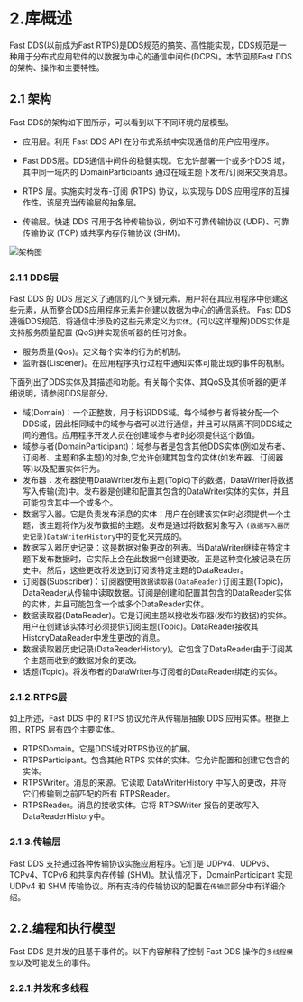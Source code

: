 # 2.库概述
Fast DDS(以前成为Fast RTPS)是DDS规范的搞笑、高性能实现，DDS规范是一种用于分布式应用软件的以数据为中心的通信中间件(DCPS)。本节回顾Fast DDS的架构、操作和主要特性。
## 2.1 架构
Fast DDS的架构如下图所示，可以看到以下不同环境的层模型。
- 应用层。利用 Fast DDS API 在分布式系统中实现通信的用户应用程序。

- Fast DDS层。DDS通信中间件的稳健实现。它允许部署一个或多个DDS 域，其中同一域内的 DomainParticipants 通过在域主题下发布/订阅来交换消息。

- RTPS 层。实施实时发布-订阅 (RTPS) 协议，以实现与 DDS 应用程序的互操作性。该层充当传输层的抽象层。

- 传输层。快速 DDS 可用于各种传输协议，例如不可靠传输协议 (UDP)、可靠传输协议 (TCP) 或共享内存传输协议 (SHM)。

![架构图](https://fast-dds.docs.eprosima.com/en/latest/_images/library_overview.svg "FastDDS层模型架构")

### 2.1.1 DDS层
Fast DDS 的 DDS 层定义了通信的几个关键元素。用户将在其应用程序中创建这些元素，从而整合DDS应用程序元素并创建以数据为中心的通信系统。 Fast DDS遵循DDS规范，将通信中涉及的这些元素定义为`实体`。(可以这样理解)DDS实体是支持服务质量配置 (QoS)并实现侦听器的任何对象。
- 服务质量(Qos)。定义每个实体的行为的机制。
- 监听器(Liscener)。在应用程序执行过程中通知实体可能出现的事件的机制。

下面列出了DDS实体及其描述和功能。有关每个实体、其QoS及其侦听器的更详细说明，请参阅DDS层部分。

- 域(Domain)：一个正整数，用于标识DDS域。每个域参与者将被分配一个DDS域，因此相同域中的域参与者可以进行通信，并且可以隔离不同DDS域之间的通信。应用程序开发人员在创建域参与者时必须提供这个数值。
- 域参与者(DomainParticipant)：域参与者是包含其他DDS实体(例如发布者、订阅者、主题和多主题)的对象,它允许创建其包含的实体(如发布器、订阅器等)以及配置实体行为。
- 发布器：发布器使用DataWriter发布主题(Topic)下的数据，DataWriter将数据写入传输(流)中。发布器是创建和配置其包含的DataWriter实体的实体，并且可能包含其中一个或多个。
- 数据写入器。它是负责发布消息的实体：用户在创建该实体时必须提供一个主题，该主题将作为发布数据的主题。发布是通过将数据对象写入 `(数据写入器历史记录)DataWriterHistory`中的变化来完成的。
- 数据写入器历史记录：这是数据对象更改的列表。当DataWriter继续在特定主题下发布数据时，它实际上会在此数据中创建更改。正是这种变化被记录在历史中。然后，这些更改将发送到订阅该特定主题的DataReader。
- 订阅器(Subscriber)：订阅器使用`数据读取器(DataReader)`订阅主题(Topic)，DataReader从传输中读取数据。订阅是创建和配置其包含的DataReader实体的实体，并且可能包含一个或多个DataReader实体。
- 数据读取器(DataReader)。它是订阅主​​题以接收发布器(发布的数据)的实体。用户在创建该实体时必须提供订阅主题(Topic)。DataReader接收其 HistoryDataReader中发生更改的消息。
- 数据读取器历史记录(DataReaderHistory)。它包含了DataReader由于订阅某个主题而收到的数据对象的更改。
- 话题(Topic)。将发布者的DataWriter与订阅者的DataReader绑定的实体。

### 2.1.2.RTPS层
如上所述，Fast DDS 中的 RTPS 协议允许从传输层抽象 DDS 应用实体。根据上图，RTPS 层有四个主要实体。
- RTPSDomain。它是DDS域对RTPS协议的扩展。
- RTPSParticipant。包含其他 RTPS 实体的实体。它允许配置和创建它包含的实体。
- RTPSWriter。消息的来源。它读取 DataWriterHistory 中写入的更改，并将它们传输到之前匹配的所有 RTPSReader。
- RTPSReader。消息的接收实体。它将 RTPSWriter 报告的更改写入 DataReaderHistory中。

### 2.1.3.传输层
Fast DDS 支持通过各种传输协议实施应用程序。它们是 UDPv4、UDPv6、TCPv4、TCPv6 和共享内存传输 (SHM)。默认情况下，DomainParticipant 实现 UDPv4 和 SHM 传输协议。所有支持的传输协议的配置在`传输层`部分中有详细介绍。

## 2.2.编程和执行模型
Fast DDS 是并发的且基于事件的。以下内容解释了控制 Fast DDS 操作的`多线程模型`以及可能发生的事件。
### 2.2.1.并发和多线程